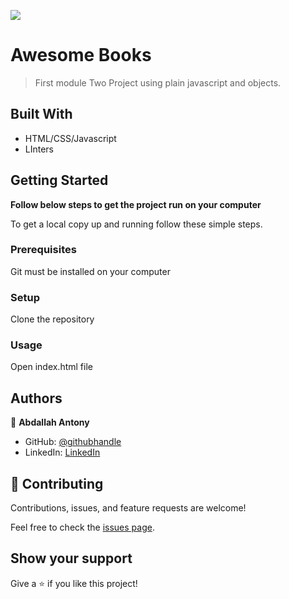 ![](https://img.shields.io/badge/Microverse-blueviolet)

# Awesome Books

>First module Two Project  using plain javascript and objects.


## Built With

- HTML/CSS/Javascript
- LInters

## Getting Started

**Follow below steps to get the project run on your computer**



To get a local copy up and running follow these simple steps.

### Prerequisites
Git must be installed on your computer
### Setup
Clone the repository
### Usage
Open index.html file


## Authors

👤 **Abdallah Antony**

- GitHub: [@githubhandle](https://github.com/abdallahmalima)
- LinkedIn: [LinkedIn](https://www.linkedin.com/in/abdallah-malima-antony)



## 🤝 Contributing

Contributions, issues, and feature requests are welcome!

Feel free to check the [issues page](../../issues/).

## Show your support

Give a ⭐️ if you like this project!

